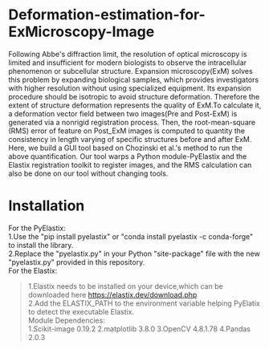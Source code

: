 # Deformation-estimation-for-ExMicroscopy-Image
Following Abbe's diffraction limit, the resolution of optical microscopy is limited and insufficient for modern biologists to observe the intracellular phenomenon or subcellular structure. Expansion microscopy(ExM) solves this problem by expanding biological samples, which provides investigators with higher resolution without using specialized equipment. Its expansion procedure should be isotropic to avoid structure deformation. Therefore the extent of structure deformation represents the quality of ExM.To calculate it, a deformation vector field between two images(Pre and Post-ExM) is generated via a nonrigid registration process. Then, the root-mean-square (RMS) error of feature on Post_ExM images is computed to quantity the consistency in length varying of specific structures before and after ExM. Here, we build a GUI tool based on Chozinski et al.'s method to run the above quantification. Our tool warps a Python module-PyElastix and the Elastix registration toolkit to register images, and the RMS calculation can also be done on our tool without changing tools.

# Installation
For the PyElastix:     
    1.Use the "pip install pyelastix" or "conda install pyelastix -c conda-forge" to install the library.  
   2.Replace the "pyelastix.py" in your Python "site-package" file with the new "pyelastix.py" provided in this repository.  
For the Elastix:  
>1.Elastix needs to be installed on your device,which can be downloaded here https://elastix.dev/download.php  
>2.Add the ELASTIX_PATH to the environment variable helping PyElatix to detect the executable Elastix.  
Module Dependencies:  
>1.Scikit-image 0.19.2 
   2.matplotlib 3.8.0 
   3.OpenCV 4.8.1.78
   4.Pandas 2.0.3


